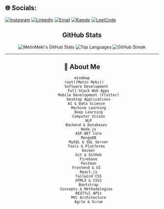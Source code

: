 ## 🌐 Socials:
[![Instagram](https://img.shields.io/badge/Instagram-%23E4405F.svg?logo=Instagram&logoColor=white)](https://instagram.com/metin_amedi)
[![LinkedIn](https://img.shields.io/badge/LinkedIn-%230077B5.svg?logo=linkedin&logoColor=white)](https://www.linkedin.com/in/metin-amedi-2b6b74326/)
[![Email](https://img.shields.io/badge/Email-D14836?logo=gmail&logoColor=white)](mailto:metinmeki99@gmail.com)
[![Kaggle](https://img.shields.io/badge/Kaggle-20BEFF.svg?logo=kaggle&logoColor=white)](https://www.kaggle.com/metinmekiabdullrahman)
[![LeetCode](https://img.shields.io/badge/LeetCode-FFA116.svg?logo=leetcode&logoColor=white)](https://leetcode.com/u/metin_meki/)
<div align="center">
  
##  GitHub Stats

<div align="center">

![MetinMeki's GitHub Stats](https://github-readme-stats.vercel.app/api?username=metinmeki&show_icons=true&theme=tokyonight&hide_border=true)
![Top Languages](https://github-readme-stats.vercel.app/api/top-langs/?username=metinmeki&layout=compact&theme=tokyonight&hide_border=true)
![GitHub Streak](https://streak-stats.demolab.com?user=metinmeki&theme=tokyonight&hide_border=true)

</div>

---

## 🧭 About Me

```mermaid
mindmap
  root((Metin Meki))
    Software Development
      Full-Stack Web Apps
      Mobile Development (Flutter)
      Desktop Applications
    AI & Data Science
      Machine Learning
      Deep Learning
      Computer Vision
      NLP
    Backend & Databases
      Node.js
      ASP.NET Core
      MongoDB
      MySQL & SQL Server
    Tools & Platforms
      Docker
      Git & GitHub
      Firebase
      Postman
    Frontend & UI
      React.js
      Tailwind CSS
      HTML5 & CSS3
      Bootstrap
    Concepts & Methodologies
      RESTful APIs
      MVC Architecture
      Agile & Scrum
